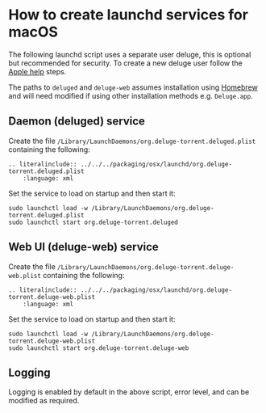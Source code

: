 # How to create launchd services for macOS

The following launchd script uses a separate user deluge, this is optional
but recommended for security. To create a new deluge user follow the
​[Apple help] steps.

The paths to `deluged` and `deluge-web` assumes installation using [Homebrew]
and will need modified if using other installation methods e.g. `Deluge.app`.

## Daemon (deluged) service

Create the file `/Library/LaunchDaemons/org.deluge-torrent.deluged.plist`
containing the following:

```{eval-rst}
.. literalinclude:: ../../../packaging/osx/launchd/org.deluge-torrent.deluged.plist
    :language: xml
```

Set the service to load on startup and then start it:

```console
sudo launchctl load -w /Library/LaunchDaemons/org.deluge-torrent.deluged.plist
sudo launchctl start org.deluge-torrent.deluged
```

## Web UI (deluge-web) service

Create the file `/Library/LaunchDaemons/org.deluge-torrent.deluge-web.plist`
containing the following:

```{eval-rst}
.. literalinclude:: ../../../packaging/osx/launchd/org.deluge-torrent.deluge-web.plist
    :language: xml
```

Set the service to load on startup and then start it:

```console
sudo launchctl load -w /Library/LaunchDaemons/org.deluge-torrent.deluge-web.plist
sudo launchctl start org.deluge-torrent.deluge-web
```

## Logging

Logging is enabled by default in the above script, error level, and can be
modified as required.

[apple help]: https://support.apple.com/en-gb/guide/mac-help/mtusr001/mac
[homebrew]: https://brew.sh/
